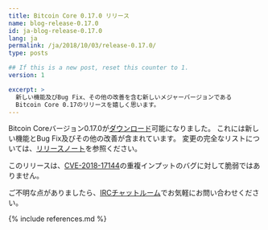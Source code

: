 ```yaml
---
title: Bitcoin Core 0.17.0 リリース
name: blog-release-0.17.0
id: ja-blog-release-0.17.0
lang: ja
permalink: /ja/2018/10/03/release-0.17.0/
type: posts

## If this is a new post, reset this counter to 1.
version: 1

excerpt: >
  新しい機能及びBug Fix、その他の改善を含む新しいメジャーバージョンである
  Bitcoin Core 0.17のリリースを嬉しく思います。
---
```

Bitcoin Coreバージョン0.17.0が[ダウンロード][ダウンロードページ]可能になりました。
これには新しい機能とBug Fix及びその他の改善が含まれています。
変更の完全なリストについては、[リリースノート][]を参照ください。

このリリースは、[CVE-2018-17144][]の重複インプットのバグに対して脆弱ではありません。

ご不明な点がありましたら、[IRCチャットルーム][irc]でお気軽にお問い合わせください。

[リリースノート]: /ja/releases/0.17.0/
[IRC]: https://en.bitcoin.it/wiki/IRC_channels
[ダウンロードページ]: /ja/download
[CVE-2018-17144]: https://cve.mitre.org/cgi-bin/cvename.cgi?name=CVE-2018-17144

{% include references.md %}